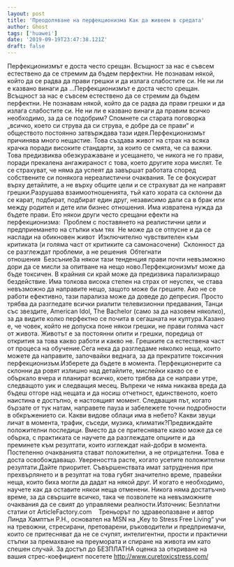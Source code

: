 ```yaml
---
layout: post
title: 'Преодоляване на перфекционизма Как да живеем в средата'
author: Ghost
tags: ['huawei']
date: '2019-09-19T23:47:38.121Z'
draft: false
---
```


Перфекционизмът е доста често срещан. Всъщност за нас е съвсем естествено да се стремим да бъдем перфектни. Не познавам някой, който да се радва да прави грешки и да излага слабостите си. Не ни ли е казвано винаги да ...Перфекционизмът е доста често срещан. Всъщност за нас е съвсем естествено да се стремим да бъдем перфектни. Не познавам някой, който да се радва да прави грешки и да излага слабостите си. Не ни ли е казвано винаги да правим всичко необходимо, за да се подобрим? Спомнете си старата поговорка „всичко, което си струва да си струва, е добре да се прави“ и обществото постоянно затвърждава тази идея.Перфекционизмът причинява много нещастие. Това създава живот на страх на всяка крачка поради високите стандарти, за които се смята, че са важни. Това предизвиква обезкуражаване и усещането, че никога не го прави, поради прекалена ангажираност с това, което другите хора мислят. Те се страхуват, че няма да успеят да завършат работата според собствените си понякога нереалистични очаквания. Те се фокусират върху детайлите, а не върху общите цели и се страхуват да не направят грешки.Разрушава взаимоотношенията, тъй като хората са склонни да се карат, подбират, подбират един друг, независимо дали са в брак или между родител и дете или бизнес отношения. Има извратена нужда да бъдете прави. Ето някои други често срещани ефекти на перфекционизма:  Проблем с поставянето на реалистични цели и предприемането на стъпки към тях  Не може да се отпусне и да се наслади на обикновен живот  Изключително чувствителен към критиката (и голяма част от критиките са самонасочени)  Склонност да се разглеждат проблеми, а не решения  Обтегнати отношения  БезсъниеЗа някои тази тенденция прави почти невъзможно дори да се мисли за опитване на нещо ново.Перфекционизмът може да бъде токсичен. В крайния си край може да предизвика парализиращо бездействие. Има толкова висока степен на страх от неуспех, че става невъзможно да направите нещо, защото може би грешите. Ако не се работи ефективно, тази парализа може да доведе до депресия. Просто трябва да разгледате всички риалити телевизионни предавания, Танци със звездите, American Idol, The Bachelor (само за да назовем няколко), за да видите колко перфектно се почита в сегашната ни култура.Казано е, че човек, който не допуска поне някои грешки, не прави голяма част от живота. Животът е за постоянни опити и грешки, поредица от открития за това какво работи и какво не. Грешките са естествена част от процеса на обучение.Сега нека да разгледаме няколко неща, които можете да направите, започвайки веднага, за да прекратите токсичния перфекционизъм.Изберете да бъдете в момента. Перфекционерите са склонни да ровят излишно над детайлите, мислейки какво се е объркало вчера и планират всичко, което трябва да се направи утре, следващото уик и следващия месец. Въпреки че няма никаква вреда да бъдеш отгоре над нещата и да носиш отчетност, единственото, което наистина е достъпно, е настоящият момент. Следващия път, когато бързате от тук натам, направете пауза и забележете точни подробности в обкръжението си. Какви видове облаци има в небето? Какви звуци личат в момента, трафик, съседи, музика, климатик?Предвиждайте положителни последици. Вместо да се притеснявате какво може да се обърка, с практиката се научете да разглеждате опциите и да преминете към резултати, които изглеждат най-добри в момента. Постепенно очакванията стават положителни, а не отрицателни. Това е доста освобождаващо. Увереността расте, когато усетите положителни резултати.Дайте приоритет. Съвършенствата имат затруднения при прехвърлянето и в резултат на това губят значително време, правейки неща, които биха могли да дадат на някой друг. И когато е необходимо, научете как да оставите някои неща отменени. Никога няма достатъчно време, за да свършите всичко, така че позволете на невъзможните очаквания да се свият до управляеми реалности.Източник: Безплатни статии от ArticleFactory.com    Треньорът по здравеопазване и автор Линда Хамптън Р.Н., основател на MSN на „Key to Stress Free Living“ учи на тревожни, стресирани, претоварени, ръководители и предприемачи, които се притесняват да не се счупят, интелигентни, прости и практични стъпки за премахване на преумората и спиране на живота им като спешен случай. За достъп до БЕЗПЛАТНА оценка за откриване на вашия стрес-коефициент посетете http://www.curetoxicstress.com/
